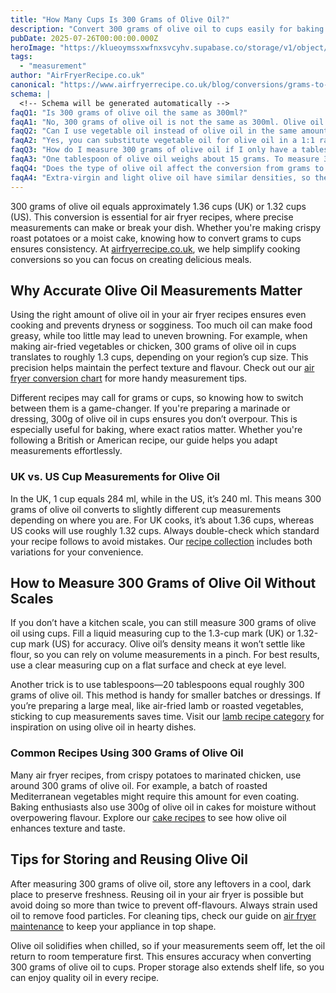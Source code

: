 ```yaml
---
title: "How Many Cups Is 300 Grams of Olive Oil?"
description: "Convert 300 grams of olive oil to cups easily for baking or air frying. Get precise measurements for perfect recipes every time!"
pubDate: 2025-07-26T00:00:00.000Z
heroImage: "https://klueoymssxwfnxsvcyhv.supabase.co/storage/v1/object/public/Shmucket/how-many-cups-is-300-grams-of-olive-oil.webp"
tags:
  - "measurement"
author: "AirFryerRecipe.co.uk"
canonical: "https://www.airfryerrecipe.co.uk/blog/conversions/grams-to-cups/how-many-cups-is-300-grams-of-olive-oil"
schema: |
  <!-- Schema will be generated automatically -->
faqQ1: "Is 300 grams of olive oil the same as 300ml?"
faqA1: "No, 300 grams of olive oil is not the same as 300ml. Olive oil has a density of about 0.92 g/ml, so 300 grams equals roughly 326ml. Weight and volume measurements differ, so always check your recipe’s requirements."
faqQ2: "Can I use vegetable oil instead of olive oil in the same amount?"
faqA2: "Yes, you can substitute vegetable oil for olive oil in a 1:1 ratio by volume (cups). However, olive oil has a distinct flavour, so the taste may vary. For air frying, both work well, but olive oil adds a richer profile."
faqQ3: "How do I measure 300 grams of olive oil if I only have a tablespoon?"
faqA3: "One tablespoon of olive oil weighs about 15 grams. To measure 300 grams, you’d need 20 tablespoons. This method is useful for small batches but less practical for larger quantities."
faqQ4: "Does the type of olive oil affect the conversion from grams to cups?"
faqA4: "Extra-virgin and light olive oil have similar densities, so the conversion remains roughly the same. However, flavoured or infused oils may vary slightly due to added ingredients. Stick to standard olive oil for precise measurements."
---
```

<p>300 grams of olive oil equals approximately 1.36 cups (UK) or 1.32 cups (US). This conversion is essential for air fryer recipes, where precise measurements can make or break your dish. Whether you're making crispy roast potatoes or a moist cake, knowing how to convert grams to cups ensures consistency. At <a href=https://www.airfryerrecipe.co.uk>airfryerrecipe.co.uk</a>, we help simplify cooking conversions so you can focus on creating delicious meals.</p>  

<h2>Why Accurate Olive Oil Measurements Matter</h2>  
<p>Using the right amount of olive oil in your air fryer recipes ensures even cooking and prevents dryness or sogginess. Too much oil can make food greasy, while too little may lead to uneven browning. For example, when making air-fried vegetables or chicken, 300 grams of olive oil in cups translates to roughly 1.3 cups, depending on your region’s cup size. This precision helps maintain the perfect texture and flavour. Check out our <a href=https://www.airfryerrecipe.co.uk/air-fryer-conversion-chart>air fryer conversion chart</a> for more handy measurement tips.</p>  

<p>Different recipes may call for grams or cups, so knowing how to switch between them is a game-changer. If you're preparing a marinade or dressing, 300g of olive oil in cups ensures you don’t overpour. This is especially useful for baking, where exact ratios matter. Whether you're following a British or American recipe, our guide helps you adapt measurements effortlessly.</p>  

<h3>UK vs. US Cup Measurements for Olive Oil</h3>  
<p>In the UK, 1 cup equals 284 ml, while in the US, it’s 240 ml. This means 300 grams of olive oil converts to slightly different cup measurements depending on where you are. For UK cooks, it’s about 1.36 cups, whereas US cooks will use roughly 1.32 cups. Always double-check which standard your recipe follows to avoid mistakes. Our <a href=https://www.airfryerrecipe.co.uk/recipes>recipe collection</a> includes both variations for your convenience.</p>  

<h2>How to Measure 300 Grams of Olive Oil Without Scales</h2>  
<p>If you don’t have a kitchen scale, you can still measure 300 grams of olive oil using cups. Fill a liquid measuring cup to the 1.3-cup mark (UK) or 1.32-cup mark (US) for accuracy. Olive oil’s density means it won’t settle like flour, so you can rely on volume measurements in a pinch. For best results, use a clear measuring cup on a flat surface and check at eye level.</p>  

<p>Another trick is to use tablespoons—20 tablespoons equal roughly 300 grams of olive oil. This method is handy for smaller batches or dressings. If you’re preparing a large meal, like air-fried lamb or roasted vegetables, sticking to cup measurements saves time. Visit our <a href=https://www.airfryerrecipe.co.uk/recipe-category/lamb>lamb recipe category</a> for inspiration on using olive oil in hearty dishes.</p>  

<h3>Common Recipes Using 300 Grams of Olive Oil</h3>  
<p>Many air fryer recipes, from crispy potatoes to marinated chicken, use around 300 grams of olive oil. For example, a batch of roasted Mediterranean vegetables might require this amount for even coating. Baking enthusiasts also use 300g of olive oil in cakes for moisture without overpowering flavour. Explore our <a href=https://www.airfryerrecipe.co.uk/recipe-category/cakes>cake recipes</a> to see how olive oil enhances texture and taste.</p>  

<h2>Tips for Storing and Reusing Olive Oil</h2>  
<p>After measuring 300 grams of olive oil, store any leftovers in a cool, dark place to preserve freshness. Reusing oil in your air fryer is possible but avoid doing so more than twice to prevent off-flavours. Always strain used oil to remove food particles. For cleaning tips, check our guide on <a href=https://www.airfryerrecipe.co.uk/air-fryer-cleaner>air fryer maintenance</a> to keep your appliance in top shape.</p>  

<p>Olive oil solidifies when chilled, so if your measurements seem off, let the oil return to room temperature first. This ensures accuracy when converting 300 grams of olive oil to cups. Proper storage also extends shelf life, so you can enjoy quality oil in every recipe.</p>
